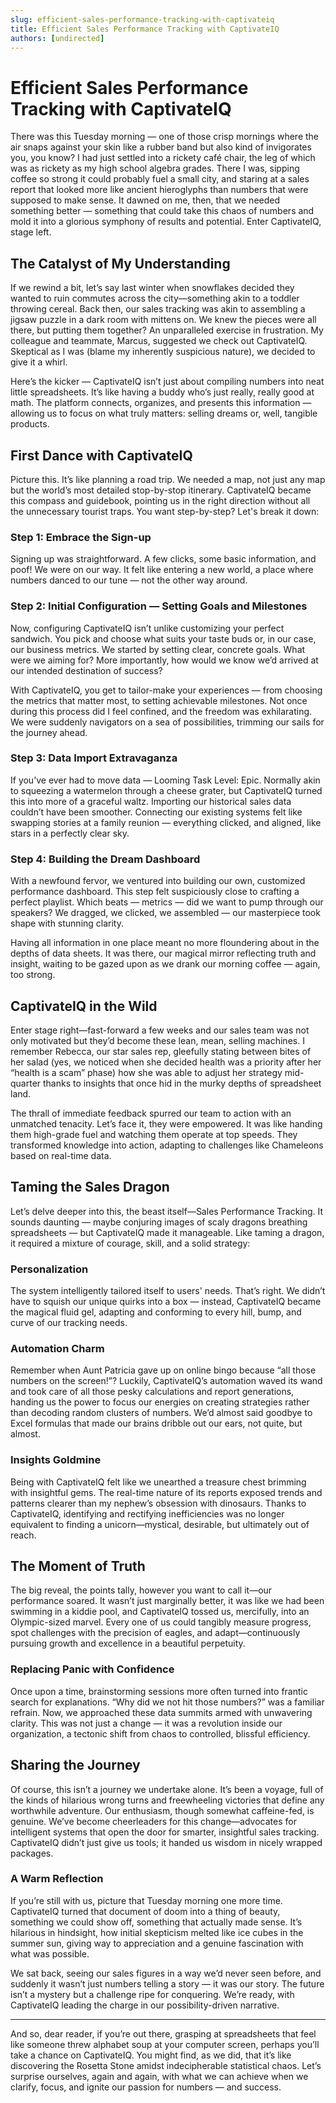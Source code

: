 ```yaml
---
slug: efficient-sales-performance-tracking-with-captivateiq
title: Efficient Sales Performance Tracking with CaptivateIQ
authors: [undirected]
---
```



# Efficient Sales Performance Tracking with CaptivateIQ

There was this Tuesday morning — one of those crisp mornings where the air snaps against your skin like a rubber band but also kind of invigorates you, you know? I had just settled into a rickety café chair, the leg of which was as rickety as my high school algebra grades. There I was, sipping coffee so strong it could probably fuel a small city, and staring at a sales report that looked more like ancient hieroglyphs than numbers that were supposed to make sense. It dawned on me, then, that we needed something better — something that could take this chaos of numbers and mold it into a glorious symphony of results and potential. Enter CaptivateIQ, stage left.

## The Catalyst of My Understanding

If we rewind a bit, let’s say last winter when snowflakes decided they wanted to ruin commutes across the city—something akin to a toddler throwing cereal. Back then, our sales tracking was akin to assembling a jigsaw puzzle in a dark room with mittens on. We knew the pieces were all there, but putting them together? An unparalleled exercise in frustration. My colleague and teammate, Marcus, suggested we check out CaptivateIQ. Skeptical as I was (blame my inherently suspicious nature), we decided to give it a whirl.

Here’s the kicker — CaptivateIQ isn’t just about compiling numbers into neat little spreadsheets. It’s like having a buddy who’s just really, really good at math. The platform connects, organizes, and presents this information — allowing us to focus on what truly matters: selling dreams or, well, tangible products.

## First Dance with CaptivateIQ

Picture this. It’s like planning a road trip. We needed a map, not just any map but the world’s most detailed stop-by-stop itinerary. CaptivateIQ became this compass and guidebook, pointing us in the right direction without all the unnecessary tourist traps. You want step-by-step? Let's break it down:

### Step 1: Embrace the Sign-up

Signing up was straightforward. A few clicks, some basic information, and poof! We were on our way. It felt like entering a new world, a place where numbers danced to our tune — not the other way around.

### Step 2: Initial Configuration — Setting Goals and Milestones

Now, configuring CaptivateIQ isn’t unlike customizing your perfect sandwich. You pick and choose what suits your taste buds or, in our case, our business metrics. We started by setting clear, concrete goals. What were we aiming for? More importantly, how would we know we’d arrived at our intended destination of success?  

With CaptivateIQ, you get to tailor-make your experiences — from choosing the metrics that matter most, to setting achievable milestones. Not once during this process did I feel confined, and the freedom was exhilarating. We were suddenly navigators on a sea of possibilities, trimming our sails for the journey ahead.

### Step 3: Data Import Extravaganza

If you’ve ever had to move data — Looming Task Level: Epic. Normally akin to squeezing a watermelon through a cheese grater, but CaptivateIQ turned this into more of a graceful waltz. Importing our historical sales data couldn’t have been smoother. Connecting our existing systems felt like swapping stories at a family reunion — everything clicked, and aligned, like stars in a perfectly clear sky. 

### Step 4: Building the Dream Dashboard

With a newfound fervor, we ventured into building our own, customized performance dashboard. This step felt suspiciously close to crafting a perfect playlist. Which beats — metrics — did we want to pump through our speakers? We dragged, we clicked, we assembled — our masterpiece took shape with stunning clarity. 

Having all information in one place meant no more floundering about in the depths of data sheets. It was there, our magical mirror reflecting truth and insight, waiting to be gazed upon as we drank our morning coffee — again, too strong.

## CaptivateIQ in the Wild

Enter stage right—fast-forward a few weeks and our sales team was not only motivated but they’d become these lean, mean, selling machines. I remember Rebecca, our star sales rep, gleefully stating between bites of her salad (yes, we noticed when she decided health was a priority after her “health is a scam” phase) how she was able to adjust her strategy mid-quarter thanks to insights that once hid in the murky depths of spreadsheet land.

The thrall of immediate feedback spurred our team to action with an unmatched tenacity. Let’s face it, they were empowered. It was like handing them high-grade fuel and watching them operate at top speeds. They transformed knowledge into action, adapting to challenges like Chameleons based on real-time data.

## Taming the Sales Dragon

Let’s delve deeper into this, the beast itself—Sales Performance Tracking. It sounds daunting — maybe conjuring images of scaly dragons breathing spreadsheets — but CaptivateIQ made it manageable. Like taming a dragon, it required a mixture of courage, skill, and a solid strategy:

### Personalization

The system intelligently tailored itself to users' needs. That’s right. We didn’t have to squish our unique quirks into a box — instead, CaptivateIQ became the magical fluid gel, adapting and conforming to every hill, bump, and curve of our tracking needs. 

### Automation Charm

Remember when Aunt Patricia gave up on online bingo because “all those numbers on the screen!”? Luckily, CaptivateIQ’s automation waved its wand and took care of all those pesky calculations and report generations, handing us the power to focus our energies on creating strategies rather than decoding random clusters of numbers. We’d almost said goodbye to Excel formulas that made our brains dribble out our ears, not quite, but almost.

### Insights Goldmine

Being with CaptivateIQ felt like we unearthed a treasure chest brimming with insightful gems. The real-time nature of its reports exposed trends and patterns clearer than my nephew’s obsession with dinosaurs. Thanks to CaptivateIQ, identifying and rectifying inefficiencies was no longer equivalent to finding a unicorn—mystical, desirable, but ultimately out of reach.

## The Moment of Truth

The big reveal, the points tally, however you want to call it—our performance soared. It wasn’t just marginally better, it was like we had been swimming in a kiddie pool, and CaptivateIQ tossed us, mercifully, into an Olympic-sized marvel. Every one of us could tangibly measure progress, spot challenges with the precision of eagles, and adapt—continuously pursuing growth and excellence in a beautiful perpetuity. 

### Replacing Panic with Confidence

Once upon a time, brainstorming sessions more often turned into frantic search for explanations. “Why did we not hit those numbers?” was a familiar refrain. Now, we approached these data summits armed with unwavering clarity. This was not just a change — it was a revolution inside our organization, a tectonic shift from chaos to controlled, blissful efficiency. 

## Sharing the Journey

Of course, this isn’t a journey we undertake alone. It’s been a voyage, full of the kinds of hilarious wrong turns and freewheeling victories that define any worthwhile adventure. Our enthusiasm, though somewhat caffeine-fed, is genuine. We’ve become cheerleaders for this change—advocates for intelligent systems that open the door for smarter, insightful sales tracking. CaptivateIQ didn’t just give us tools; it handed us wisdom in nicely wrapped packages.

### A Warm Reflection

If you’re still with us, picture that Tuesday morning one more time. CaptivateIQ turned that document of doom into a thing of beauty, something we could show off, something that actually made sense. It’s hilarious in hindsight, how initial skepticism melted like ice cubes in the summer sun, giving way to appreciation and a genuine fascination with what was possible.

We sat back, seeing our sales figures in a way we’d never seen before, and suddenly it wasn’t just numbers telling a story — it was our story. The future isn’t a mystery but a challenge ripe for conquering. We’re ready, with CaptivateIQ leading the charge in our possibility-driven narrative.

---

And so, dear reader, if you’re out there, grasping at spreadsheets that feel like someone threw alphabet soup at your computer screen, perhaps you’ll take a chance on CaptivateIQ. You might find, as we did, that it’s like discovering the Rosetta Stone amidst indecipherable statistical chaos. Let’s surprise ourselves, again and again, with what we can achieve when we clarify, focus, and ignite our passion for numbers — and success.